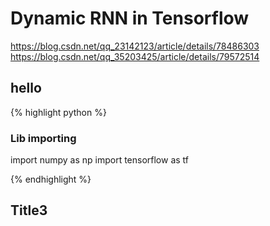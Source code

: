 # Dynamic RNN in Tensorflow

https://blog.csdn.net/qq_23142123/article/details/78486303
https://blog.csdn.net/qq_35203425/article/details/79572514

## hello

{% highlight python %}
### Lib importing

import numpy as np
import tensorflow as tf


{% endhighlight %}

## Title3